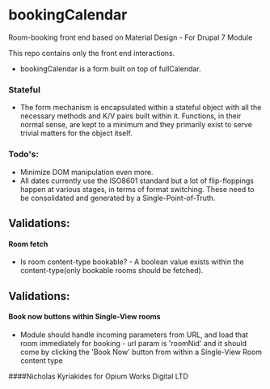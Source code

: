 # bookingCalendar
Room-booking front end based on Material Design - For Drupal 7 Module

This repo contains only the front end interactions.
* bookingCalendar is a form built on top of fullCalendar.

### Stateful
* The form mechanism is encapsulated within a stateful object with all the necessary methods and K/V pairs built within it.
Functions, in their normal sense, are kept to a minimum and they primarily exist to serve trivial matters for the object itself.


### Todo's:
* Minimize DOM manipulation even more.
* All dates currently use the ISO8601 standard but a lot of flip-floppings happen at various stages, in terms of format switching. These need to be consolidated and generated by a Single-Point-of-Truth.



## Validations:

#### Room fetch
* Is room content-type bookable? - A boolean value exists within the content-type(only bookable rooms should be fetched).



## Validations:

#### Book now buttons within Single-View rooms
* Module should handle incoming parameters from URL, and load that room immediately for booking - url param is 'roomNid' and it should come by clicking the 'Book Now' button from within a Single-View Room content type

####Nicholas Kyriakides for Opium Works Digital LTD
